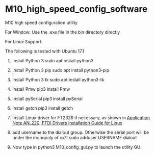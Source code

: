 # M10_high_speed_config_software
M10 high speed configuration utility

For Window:
    Use the .exe file in the bin directory directly
    
For Linux Support:

The following is tested with Ubuntu 17.1

1) Install Python 3
    sudo apt install python3
    
2) Install Python 3 pip
    sudo apt install python3-pip

3) Install Python 3 tk
    sudo apt install python3-tk

4) Install Pmw
    pip3 install Pmw

5) Install pySerial
    pip3 install pySerial

6) Install getch
    pip3 install getch
    
7) Install Linux driver for FT232R if necessary, as shown in 
    [Application Note AN_220, FTDI Drivers Installation Guide for Linux](http://www.ftdichip.com/Support/Documents/AppNotes/AN_220_FTDI_Drivers_Installation_Guide_for_Linux.pdf)
    
8) add username to the dialout group. Otherwise the serial port will be under the monopoly of ro7t
    sudo adduser USERNAME dialout
    
9) Now type in python3 M10_config_gui.py to launch the utility GUI
